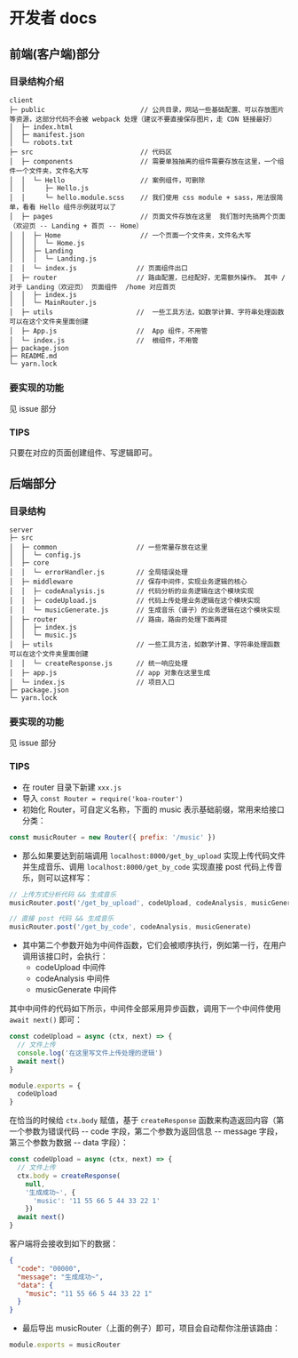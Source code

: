 # 开发者 docs

## 前端(客户端)部分

### 目录结构介绍

```
client                         
├─ public                        // 公共目录，网站一些基础配置、可以存放图片等资源，这部分代码不会被 webpack 处理（建议不要直接保存图片，走 CDN 链接最好）          
│  ├─ index.html                
│  ├─ manifest.json            
│  └─ robots.txt               
├─ src                           // 代码区        
│  ├─ components                 // 需要单独抽离的组件需要存放在这里，一个组件一个文件夹，文件名大写
│  │  └─ Hello                   // 案例组件，可删除            
│  │     ├─ Hello.js           
│  │     └─ hello.module.scss    // 我们使用 css module + sass，用法很简单，看看 Hello 组件示例就可以了
│  ├─ pages                      // 页面文件存放在这里  我们暂时先搞两个页面（欢迎页 -- Landing + 首页 -- Home）
│  │  ├─ Home                    // 一个页面一个文件夹，文件名大写          
│  │  │  └─ Home.js     
│  │  ├─ Landing               
│  │  │  └─ Landing.js         
│  │  └─ index.js               // 页面组件出口          
│  ├─ router                    // 路由配置，已经配好，无需额外操作。 其中 / 对于 Landing（欢迎页） 页面组件  /home 对应首页       
│  │  ├─ index.js              
│  │  └─ MainRouter.js         
│  ├─ utils                     //  一些工具方法，如数学计算、字符串处理函数 可以在这个文件夹里面创建
│  ├─ App.js                    //  App 组件，不用管          
│  └─ index.js                  //  根组件，不用管          
├─ package.json                
├─ README.md                   
└─ yarn.lock                   
```

### 要实现的功能

见 issue 部分

### TIPS

只要在对应的页面创建组件、写逻辑即可。

## 后端部分

### 目录结构

```
server                      
├─ src                      
│  ├─ common                    // 一些常量存放在这里
│  │  └─ config.js          
│  ├─ core                      
│  │  └─ errorHandler.js        // 全局错误处理
│  ├─ middleware                // 保存中间件，实现业务逻辑的核心
│  │  ├─ codeAnalysis.js        // 代码分析的业务逻辑在这个模块实现
│  │  ├─ codeUpload.js          // 代码上传处理业务逻辑在这个模块实现
│  │  └─ musicGenerate.js       // 生成音乐（谱子）的业务逻辑在这个模块实现
│  ├─ router                    // 路由，路由的处理下面再提
│  │  ├─ index.js               
│  │  └─ music.js             
│  ├─ utils                     // 一些工具方法，如数学计算、字符串处理函数 可以在这个文件夹里面创建
│  │  └─ createResponse.js      // 统一响应处理
│  ├─ app.js                    // app 对象在这里生成
│  └─ index.js                  // 项目入口
├─ package.json             
└─ yarn.lock                
```

### 要实现的功能

见 issue 部分

### TIPS

- 在 router 目录下新建 `xxx.js`
- 导入 `const Router = require('koa-router')`
- 初始化 Router，可自定义名称，下面的 music 表示基础前缀，常用来给接口分类：

```javascript
const musicRouter = new Router({ prefix: '/music' })
```

- 那么如果要达到前端调用 `localhost:8000/get_by_upload` 实现上传代码文件并生成音乐、调用 `localhost:8000/get_by_code` 实现直接 post 代码上传音乐，则可以这样写：

```javascript
// 上传方式分析代码 && 生成音乐
musicRouter.post('/get_by_upload', codeUpload, codeAnalysis, musicGenerate)

// 直接 post 代码 && 生成音乐
musicRouter.post('/get_by_code', codeAnalysis, musicGenerate)
```

- 其中第二个参数开始为中间件函数，它们会被顺序执行，例如第一行，在用户调用该接口时，会执行：
    - codeUpload 中间件
    - codeAnalysis 中间件
    - musicGenerate 中间件

其中中间件的代码如下所示，中间件全部采用异步函数，调用下一个中间件使用 `await next()` 即可：

```javascript
const codeUpload = async (ctx, next) => {
  // 文件上传
  console.log('在这里写文件上传处理的逻辑')
  await next()
}

module.exports = {
  codeUpload
}
```

在恰当的时候给 `ctx.body` 赋值，基于 `createResponse` 函数来构造返回内容（第一个参数为错误代码 -- code 字段，第二个参数为返回信息 -- message 字段，第三个参数为数据 -- data 字段）：

```javascript
const codeUpload = async (ctx, next) => {
  // 文件上传
  ctx.body = createResponse(
    null,
    '生成成功~', {
      'music': '11 55 66 5 44 33 22 1'
    })
  await next()
}
```

客户端将会接收到如下的数据：

```json
{
  "code": "00000",
  "message": "生成成功~",
  "data": {
    "music": "11 55 66 5 44 33 22 1"
  }
}
```

- 最后导出 musicRouter（上面的例子）即可，项目会自动帮你注册该路由：

```javascript
module.exports = musicRouter
```